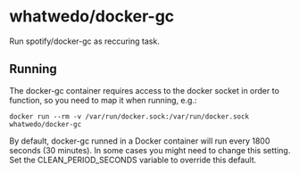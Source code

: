 # whatwedo/docker-gc

Run spotify/docker-gc as reccuring task.


## Running

The docker-gc container requires access to the docker socket in order to function, so you need to map it when running, e.g.:

```
docker run --rm -v /var/run/docker.sock:/var/run/docker.sock whatwedo/docker-gc
```

By default, docker-gc runned in a Docker container will run every 1800 seconds (30 minutes). In some cases you might need to change this setting. Set the CLEAN_PERIOD_SECONDS variable to override this default.
